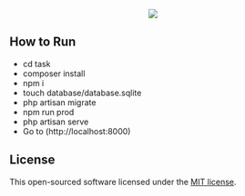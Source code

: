 <p align="center"><img src="https://laravel.com/assets/img/components/logo-laravel.svg"></p>

## How to Run

- cd task
- composer install
- npm i
- touch database/database.sqlite
- php artisan migrate
- npm run prod
- php artisan serve
- Go to (http://localhost:8000)

## License

This open-sourced software licensed under the [MIT license](https://opensource.org/licenses/MIT).
